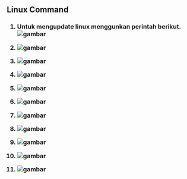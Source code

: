 ## Linux Command


<h3>

1. Untuk mengupdate linux menggunkan perintah berikut.
    ![gambar](https://github.com/Daru-Riono/devops22-dumbways-Daru_Riono/blob/main/Week%201/Day%202/Linux%20Command/img/1.png?raw=true)

2. 
    ![gambar](     ?raw=true)

3. 
    ![gambar](     ?raw=true) 

4. 
    ![gambar](     ?raw=true)

5. 
    ![gambar](     ?raw=true)

6. 
    ![gambar](     ?raw=true)

7. 
    ![gambar](     ?raw=true)

8. 
    ![gambar](     ?raw=true)

9. 
    ![gambar](     ?raw=true)

10. 
    ![gambar](     ?raw=true)

11. 
    ![gambar](     ?raw=true)



</h3>